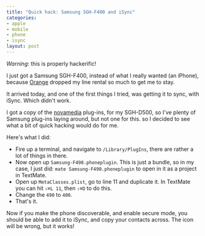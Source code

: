```yaml
--- 
title: "Quick hack: Samsung SGH-F400 and iSync"
categories: 
- apple
- mobile
- phone
- isync
layout: post
---
```

*Warning*: this is properly hackerific! 

I just got a Samsung SGH-F400, instead of what I really wanted (an iPhone), because [Orange](http://www.orange.co.uk/ "Orange UK Home Page") dropped my line rental so much to get me to stay.

It arrived today, and one of the first things I tried, was getting it to sync, with iSync. Which didn't work.

I got a copy of the [novamedia](http://www.novamedia.de/ "nova media | Use a cell phone with your Macintosh Computer: Manage files, Sync, SMS and mobile Internet") plug-ins, for my SGH-D500, so I've plenty of Samsung plug-ins laying around, but not one for this. so I decided to see what a bit of quick hacking would do for me.

Here's what I did:

  * Fire up a terminal, and navigate to `/Library/PlugIns`, there are rather a lot of things in there.
  * Now open up `Samsung-F490.phoneplugin`. This is just a bundle, so in my case, I just did: `mate Samsung-F490.phoneplugin` to open in it as a project in TextMate.
  * Open up `MetaClasses.plist`, go to line 11 and duplicate it. In TextMate you can hit  `⇧⌘L 11`, then `⇧⌘D` to do this. 
  * Change the `490` to `400`.
  * That's it. 

Now if you make the phone discoverable, and enable secure mode, you should be able to add it to iSync, and copy your contacts across. The icon will be wrong, but it works!
